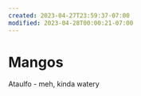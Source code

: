 ```yaml
---
created: 2023-04-27T23:59:37-07:00
modified: 2023-04-28T00:00:21-07:00
---
```


# Mangos

Ataulfo - meh, kinda watery
